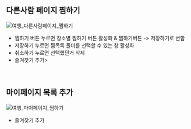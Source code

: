 ## 다른사람 페이지 찜하기

![여행_다른사람페이지_찜하기](https://user-images.githubusercontent.com/81146632/123042812-54238780-d432-11eb-9b97-7f8c36d78744.png)

- 찜하기 버튼 누르면 장소별 찜하기 버튼 활성화 & 찜하기버튼 -> 저장하기로 변함
- 저장하기 누르면 찜목록 폴더를 선택할 수 있는 창 활성화
- 취소하기 누르면 선택했던거 삭제
- 즐겨찾기 추가>
<br/><br/><br/>

## 마이페이지 목록 추가
![여행_마이페이지_찜하기](https://user-images.githubusercontent.com/81146632/123042814-54bc1e00-d432-11eb-95ff-42f81bf35410.png)

- 즐겨찾기 추가
<br/><br/><br/>

